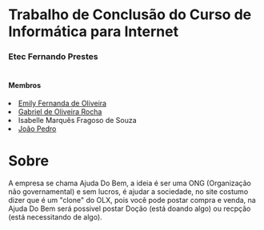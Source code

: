 # Trabalho de Conclusão do Curso de Informática para Internet

<h3>Etec Fernando Prestes</h3>

#

<h4>Membros</h4>
  <li><a href="https://github.com/emilyfernanda">Emily Fernanda de Oliveira</a>
  <li><a href="https://github.com/Gabriel-Dev-Oliveira">Gabriel de Oliveira Rocha</a>
  <li>Isabelle Marquês Fragoso de Souza
  <li><a href="https://github.com/joao-pedro01">João Pedro</a>

##
    
  <h1>Sobre</h1>
    <p>A empresa se chama Ajuda Do Bem, a ideia é ser uma ONG (Organização não governamental) e sem lucros, é ajudar a sociedade, no site costumo dizer que é um "clone" do OLX, pois você pode postar compra e venda, na Ajuda Do Bem será possivel postar Doção (está doando algo) ou recpção (está necessitando de algo).
    </p>
